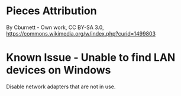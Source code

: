 # Pieces Attribution
By Cburnett - Own work, CC BY-SA 3.0, https://commons.wikimedia.org/w/index.php?curid=1499803

# Known Issue - Unable to find LAN devices on Windows
Disable network adapters that are not in use.